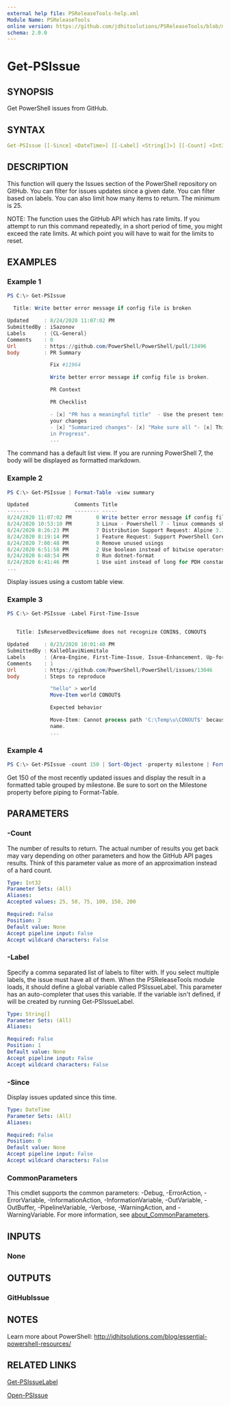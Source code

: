 ```yaml
---
external help file: PSReleaseTools-help.xml
Module Name: PSReleaseTools
online version: https://github.com/jdhitsolutions/PSReleaseTools/blob/master/Docs/Get-PSIssue.md
schema: 2.0.0
---
```


# Get-PSIssue

## SYNOPSIS

Get PowerShell issues from GitHub.

## SYNTAX

```yaml
Get-PSIssue [[-Since] <DateTime>] [[-Label] <String[]>] [[-Count] <Int32>] [<CommonParameters>]
```

## DESCRIPTION

This function will query the Issues section of the PowerShell repository on GitHub. You can filter for issues updates since a given date. You can filter based on labels. You can also limit how many items to return. The minimum is 25.

NOTE: The function uses the GitHub API which has rate limits. If you attempt to run this command repeatedly, in a short period of time, you might exceed the rate limits. At which point you will have to wait for the limits to reset.

## EXAMPLES

### Example 1

```powershell
PS C:\> Get-PSIssue

  Title: Write better error message if config file is broken

Updated     : 8/24/2020 11:07:02 PM
SubmittedBy : iSazonov
Labels      : {CL-General}
Comments    : 0
Url         : https://github.com/PowerShell/PowerShell/pull/13496
body        : PR Summary

              Fix #11964

              Write better error message if config file is broken.

              PR Context

              PR Checklist

              - [x] "PR has a meaningful title"  - Use the present tense and imperative mood when describing
              your changes
              - [x] "Summarized changes"- [x] "Make sure all "- [x] This PR is ready to merge and is not "Work
              in Progress".
              ...
```

The command has a default list view. If you are running PowerShell 7, the body will be displayed as formatted markdown.

### Example 2

```powershell
PS C:\> Get-PSIssue | Format-Table -view summary

Updated               Comments Title
-------               -------- -----
8/24/2020 11:07:02 PM        0 Write better error message if config file is broken
8/24/2020 10:53:10 PM        3 Linux - Powershell 7 - linux commands should not truncate results by default
8/24/2020 8:26:23 PM         7 Distribution Support Request: Alpine 3.11 arm64
8/24/2020 8:19:14 PM         1 Feature Request: Support PowerShell Core
8/24/2020 7:00:48 PM         0 Remove unused usings
8/24/2020 6:51:58 PM         2 Use boolean instead of bitwise operators on bools
8/24/2020 6:48:54 PM         0 Run dotnet-format
8/24/2020 6:41:46 PM         1 Use uint instead of long for PDH constants
...
```

Display issues using a custom table view.

### Example 3

```powershell
PS C:\> Get-PSIssue -Label First-Time-Issue


   Title: IsReservedDeviceName does not recognize CONIN$, CONOUT$

Updated     : 8/23/2020 10:01:40 PM
SubmittedBy : KalleOlaviNiemitalo
Labels      : {Area-Engine, First-Time-Issue, Issue-Enhancement, Up-for-Grabs}
Comments    : 1
Url         : https://github.com/PowerShell/PowerShell/issues/13046
body        : Steps to reproduce

              "hello" > world
              Move-Item world CONOUT$

              Expected behavior

              Move-Item: Cannot process path 'C:\Temp\u\CONOUT$' because the target represents a reserved device
              name.
              ...
```

### Example 4

```Powershell
PS C:\> Get-PSIssue -count 150 | Sort-Object -property milestone | Format-Table -view milestone
```

Get 150 of the most recently updated issues and display the result in a formatted table grouped by milestone. Be sure to sort on the Milestone property before piping to Format-Table.

## PARAMETERS

### -Count

The number of results to return. The actual number of results you get back may vary depending on other parameters and how the GitHub API pages results. Think of this parameter value as more of an approximation instead of a hard count.

```yaml
Type: Int32
Parameter Sets: (All)
Aliases:
Accepted values: 25, 50, 75, 100, 150, 200

Required: False
Position: 2
Default value: None
Accept pipeline input: False
Accept wildcard characters: False
```

### -Label

Specify a comma separated list of labels to filter with.
If you select multiple labels, the issue must have all of them. When the PSReleaseTools module loads, it should define a global variable called PSIssueLabel. This parameter has an auto-completer that uses this variable. If the variable isn't defined, if will be created by running Get-PSIssueLabel.

```yaml
Type: String[]
Parameter Sets: (All)
Aliases:

Required: False
Position: 1
Default value: None
Accept pipeline input: False
Accept wildcard characters: False
```

### -Since

Display issues updated since this time.

```yaml
Type: DateTime
Parameter Sets: (All)
Aliases:

Required: False
Position: 0
Default value: None
Accept pipeline input: False
Accept wildcard characters: False
```

### CommonParameters

This cmdlet supports the common parameters: -Debug, -ErrorAction, -ErrorVariable, -InformationAction, -InformationVariable, -OutVariable, -OutBuffer, -PipelineVariable, -Verbose, -WarningAction, and -WarningVariable. For more information, see [about_CommonParameters](http://go.microsoft.com/fwlink/?LinkID=113216).

## INPUTS

### None

## OUTPUTS

### GitHubIssue

## NOTES

Learn more about PowerShell: http://jdhitsolutions.com/blog/essential-powershell-resources/

## RELATED LINKS

[Get-PSIssueLabel](Get-PSIssueLabel.md)

[Open-PSIssue](Open-PSIssue.md)
